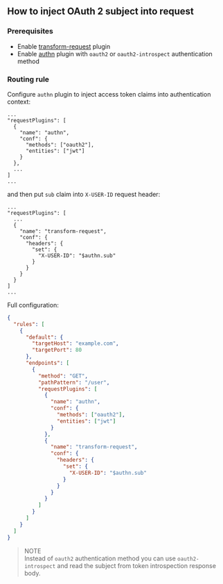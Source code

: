 ## How to inject OAuth 2 subject into request

### Prerequisites

* Enable [transform-request](../../README.md#plugins-transform-request) plugin
* Enable [authn](../../README.md#plugins-authn) plugin with `oauth2` or `oauth2-introspect` authentication method

### Routing rule

Configure `authn` plugin to inject access token claims into authentication context:

```
...
"requestPlugins": [
  {
    "name": "authn",
    "conf": {
      "methods": ["oauth2"],
      "entities": ["jwt"]
    }
  },
  ...
]
...
```

 and then put `sub` claim  into `X-USER-ID` request header:

 ```
 ...
 "requestPlugins": [
   ...
   {
     "name": "transform-request",
     "conf": {
       "headers": {
         "set": {
           "X-USER-ID": "$authn.sub"
         }
       }
     }
   }
 ]
 ...
 ```

Full configuration:

```json
{
  "rules": [
    {
      "default": {
        "targetHost": "example.com",
        "targetPort": 80
      },
      "endpoints": [
        {
          "method": "GET",
          "pathPattern": "/user",
          "requestPlugins": [
            {
              "name": "authn",
              "conf": {
                "methods": ["oauth2"],
                "entities": ["jwt"]
              }
            },
            {
              "name": "transform-request",
              "conf": {
                "headers": {
                  "set": {
                    "X-USER-ID": "$authn.sub"
                  }
                }
              }
            }
          ]
        }
      ]
    }
  ]
}
```

> NOTE<br/>
> Instead of `oauth2` authentication method you can use `oauth2-introspect` and read the subject from token introspection response body.